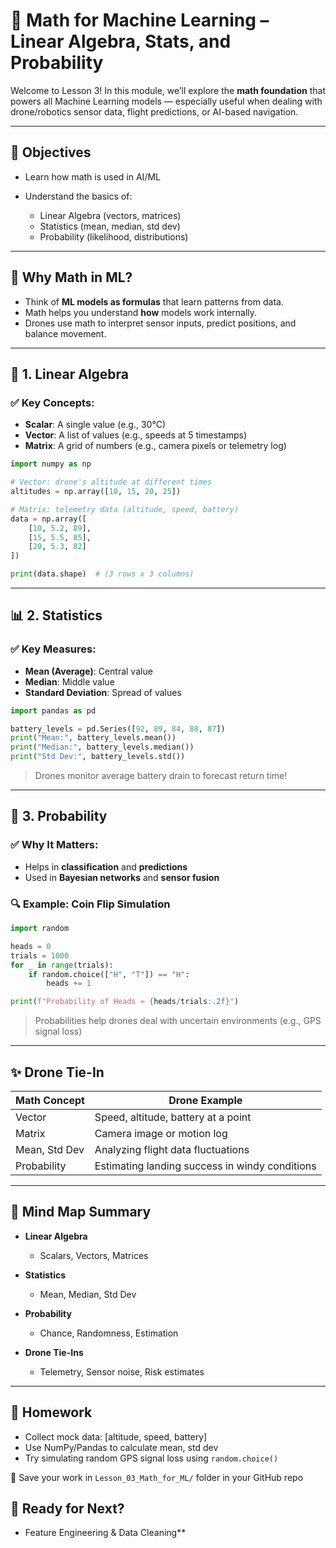 # 🧮 Math for Machine Learning – Linear Algebra, Stats, and Probability

Welcome to Lesson 3! In this module, we’ll explore the **math foundation** that powers all Machine Learning models — especially useful when dealing with drone/robotics sensor data, flight predictions, or AI-based navigation.

---

## 🎯 Objectives

* Learn how math is used in AI/ML
* Understand the basics of:

  * Linear Algebra (vectors, matrices)
  * Statistics (mean, median, std dev)
  * Probability (likelihood, distributions)

---

## 🧠 Why Math in ML?

* Think of **ML models as formulas** that learn patterns from data.
* Math helps you understand **how** models work internally.
* Drones use math to interpret sensor inputs, predict positions, and balance movement.

---

## 🔢 1. Linear Algebra

### ✅ Key Concepts:

* **Scalar**: A single value (e.g., 30°C)
* **Vector**: A list of values (e.g., speeds at 5 timestamps)
* **Matrix**: A grid of numbers (e.g., camera pixels or telemetry log)

```python
import numpy as np

# Vector: drone's altitude at different times
altitudes = np.array([10, 15, 20, 25])

# Matrix: telemetry data (altitude, speed, battery)
data = np.array([
    [10, 5.2, 89],
    [15, 5.5, 85],
    [20, 5.3, 82]
])

print(data.shape)  # (3 rows x 3 columns)
```

---

## 📊 2. Statistics

### ✅ Key Measures:

* **Mean (Average)**: Central value
* **Median**: Middle value
* **Standard Deviation**: Spread of values

```python
import pandas as pd

battery_levels = pd.Series([92, 89, 84, 88, 87])
print("Mean:", battery_levels.mean())
print("Median:", battery_levels.median())
print("Std Dev:", battery_levels.std())
```

> Drones monitor average battery drain to forecast return time!

---

## 🎲 3. Probability

### ✅ Why It Matters:

* Helps in **classification** and **predictions**
* Used in **Bayesian networks** and **sensor fusion**

### 🔍 Example: Coin Flip Simulation

```python
import random

heads = 0
trials = 1000
for _ in range(trials):
    if random.choice(["H", "T"]) == "H":
        heads += 1

print(f"Probability of Heads ≈ {heads/trials:.2f}")
```

> Probabilities help drones deal with uncertain environments (e.g., GPS signal loss)

---

## ✨ Drone Tie-In

| Math Concept  | Drone Example                                  |
| ------------- | ---------------------------------------------- |
| Vector        | Speed, altitude, battery at a point            |
| Matrix        | Camera image or motion log                     |
| Mean, Std Dev | Analyzing flight data fluctuations             |
| Probability   | Estimating landing success in windy conditions |

---

## 🧠 Mind Map Summary

* **Linear Algebra**

  * Scalars, Vectors, Matrices
* **Statistics**

  * Mean, Median, Std Dev
* **Probability**

  * Chance, Randomness, Estimation
* **Drone Tie-Ins**

  * Telemetry, Sensor noise, Risk estimates

---

## 🎯 Homework

* Collect mock data: \[altitude, speed, battery]
* Use NumPy/Pandas to calculate mean, std dev
* Try simulating random GPS signal loss using `random.choice()`

📂 Save your work in `Lesson_03_Math_for_ML/` folder in your GitHub repo


## 🎥 Ready for Next?
* Feature Engineering & Data Cleaning** 
